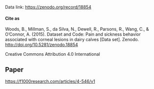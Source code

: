 Data link: https://zenodo.org/record/18854

#### Cite as

Woods, B., Millman, S., da Silva, N., Dewell, R., Parsons, R., Wang, C., & O’Connor, A. (2015). Dataset and Code: Pain and sickness behavior associated with corneal lesions in dairy calves [Data set]. Zenodo. http://doi.org/10.5281/zenodo.18854

Creative Commons Attribution 4.0 International

## Paper

https://f1000research.com/articles/4-546/v1

